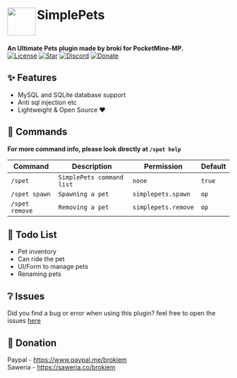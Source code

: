 <h1>SimplePets<img src="https://github.com/brokiem/SimplePets/blob/master/assets/logo-min.png" height="64" width="64" align="left" alt=""></h1><br>

<b>An Ultimate Pets plugin made by broki for PocketMine-MP.</b><br>
[![License](https://img.shields.io/github/license/brokiem/SimplePets)](https://github.com/brokiem/SimplePets)
[![Star](https://img.shields.io/github/stars/brokiem/SimplePets)](https://github.com/brokiem/SimplePets/stargazers)
[![Discord](https://img.shields.io/discord/830063409000087612?color=7389D8&label=discord)](https://discord.com/invite/jy6abSrjhQ)
[![Donate](https://img.shields.io/badge/Donate-PayPal-green.svg)](https://www.paypal.me/brokiem)

## ✨ Features

- MySQL and SQLite database support
- Anti sql injection etc
- Lightweight & Open Source ❤

## 💬 Commands

<b>For more command info, please look directly at ```/spet help```</b><br>

| Command | Description | Permission | Default |
| --- | --- | --- | --- |
| ```/spet``` | ```SimplePets command list``` | ```none``` | ```true``` |
| ```/spet spawn``` | ```Spawning a pet``` | ```simplepets.spawn``` | ```op``` |
| ```/spet remove``` | ```Removing a pet``` | ```simplepets.remove``` | ```op``` |

## 📝 Todo List

- Pet inventory
- Can ride the pet
- UI/Form to manage pets
- Renaming pets

## ❔ Issues

Did you find a bug or error when using this plugin? feel free to open the
issues [here](https://github.com/brokiem/SimplePets/issues/new)

## 👑 Donation

Paypal - https://www.paypal.me/brokiem <br>
Saweria - https://saweria.co/brokiem
